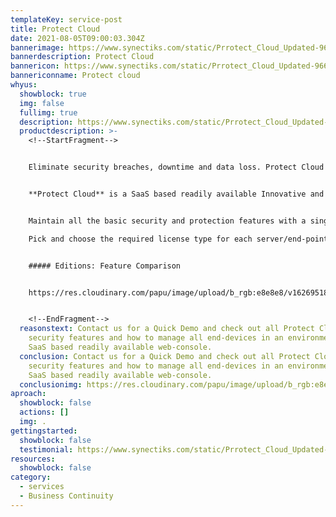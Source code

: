 ```yaml
---
templateKey: service-post
title: Protect Cloud
date: 2021-08-05T09:00:03.304Z
bannerimage: https://www.synectiks.com/static/Prrotect_Cloud_Updated-966caa1a6a1fda77bb8e614f35bf9aea.jpg
bannerdescription: Protect Cloud
bannericon: https://www.synectiks.com/static/Prrotect_Cloud_Updated-966caa1a6a1fda77bb8e614f35bf9aea.jpg
bannericonname: Protect cloud
whyus:
  showblock: true
  img: false
  fullimg: true
  description: https://www.synectiks.com/static/Prrotect_Cloud_Updated-966caa1a6a1fda77bb8e614f35bf9aea.jpg
  productdescription: >-
    <!--StartFragment-->


    Eliminate security breaches, downtime and data loss. Protect Cloud is the only solution that natively integrates cloud security, data protection and management to protect endpoints, systems and data. Integration and automation provide unmatched protection, making it simple to manage all the devices in your environment.


    **Protect Cloud** is a SaaS based readily available Innovative and powerful web-based ALL-IN-ONE solution, with one-agent on any given Server/End-point device to serve all Backup & Disaster Recovery needs along with basic necessary features like Anti-Virus, Anti-Malware, vulnerability Assessment, Windows- Patch management, Remote Diagnostic assistance and URL-filtering. All devices in your infrastructure are easily managed from a single web console and well protected to meet all Business continuity, Security, and compliance requirements.


    Maintain all the basic security and protection features with a single solution, and avoid the hassle of purchasing multiple software from vendors and installing multiple agents on the same machine.\

    Pick and choose the required license type for each server/end-point device from the following, mix and match the licenses as needed for each device in your environment:


    ##### Editions: Feature Comparison


    https://res.cloudinary.com/papu/image/upload/b_rgb:e8e8e8/v1626951869/synectiks-website/Protect_Cloud_1_bp66ra_wu3pgq.jpg


    <!--EndFragment-->
  reasonstext: Contact us for a Quick Demo and check out all Protect Cloud rich
    security features and how to manage all end-devices in an environment using
    SaaS based readily available web-console.
  conclusion: Contact us for a Quick Demo and check out all Protect Cloud rich
    security features and how to manage all end-devices in an environment using
    SaaS based readily available web-console.
  conclusionimg: https://res.cloudinary.com/papu/image/upload/b_rgb:e8e8e8/v1626951869/synectiks-website/Protect_Cloud_1_bp66ra_wu3pgq.jpg
aproach:
  showblock: false
  actions: []
  img: .
gettingstarted:
  showblock: false
  testimonial: https://www.synectiks.com/static/Prrotect_Cloud_Updated-966caa1a6a1fda77bb8e614f35bf9aea.jpg
resources:
  showblock: false
category:
  - services
  - Business Continuity
---
```

